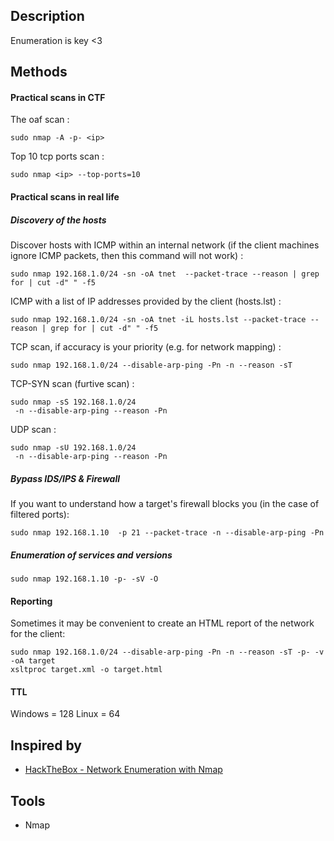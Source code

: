 
## Description

Enumeration is key <3

## Methods

#### Practical scans in CTF

The oaf scan : 
```shell-session
sudo nmap -A -p- <ip>
```

Top 10 tcp ports scan : 
```
sudo nmap <ip> --top-ports=10
```

####   Practical scans in real life

##### Discovery of the hosts

Discover hosts with ICMP within an internal network (if the client machines ignore ICMP packets, then this command will not work) :
```shell-session
sudo nmap 192.168.1.0/24 -sn -oA tnet  --packet-trace --reason | grep for | cut -d" " -f5
```

ICMP with a list of IP addresses provided by the client (hosts.lst) :
```shell-session
sudo nmap 192.168.1.0/24 -sn -oA tnet -iL hosts.lst --packet-trace --reason | grep for | cut -d" " -f5
```

TCP scan, if accuracy is your priority (e.g. for network mapping) : 
```shell-session
sudo nmap 192.168.1.0/24 --disable-arp-ping -Pn -n --reason -sT 
```

TCP-SYN scan (furtive scan) :
```shell-session
sudo nmap -sS 192.168.1.0/24
 -n --disable-arp-ping --reason -Pn
```

UDP scan :
```shell-session
sudo nmap -sU 192.168.1.0/24
 -n --disable-arp-ping --reason -Pn
```
##### Bypass IDS/IPS & Firewall

If you want to understand how a target's firewall blocks you (in the case of filtered ports): 
```
sudo nmap 192.168.1.10  -p 21 --packet-trace -n --disable-arp-ping -Pn
```

##### Enumeration of services and versions

```shell-session
sudo nmap 192.168.1.10 -p- -sV -O
```

#### Reporting

Sometimes it may be convenient to create an HTML report of the network for the client:
```shell-session
sudo nmap 192.168.1.0/24 --disable-arp-ping -Pn -n --reason -sT -p- -v -oA target
xsltproc target.xml -o target.html
```
#### TTL

Windows = 128
Linux = 64
## Inspired by

- [HackTheBox - Network Enumeration with Nmap](https://academy.hackthebox.com/module/details/19)

## Tools

- Nmap